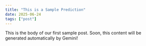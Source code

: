 ```yaml
---
title: "This is a Sample Prediction"
date: 2025-06-24
tags: ["post"]
---
```


This is the body of our first sample post. Soon, this content will be generated automatically by Gemini!

